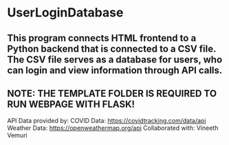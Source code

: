 # UserLoginDatabase
This program connects HTML frontend to a Python backend that is connected to a CSV file. The CSV file serves as a database for users, who can login and view information through API calls.  
----------------------------------------------------------------------------------------------------------------------------------------------
NOTE: THE TEMPLATE FOLDER IS REQUIRED TO RUN WEBPAGE WITH FLASK!
----------------------------------------------------------------------------------------------------------------------------------------------
API Data provided by: COVID Data: https://covidtracking.com/data/api Weather Data: https://openweathermap.org/api
Collaborated with: Vineeth Vemuri
